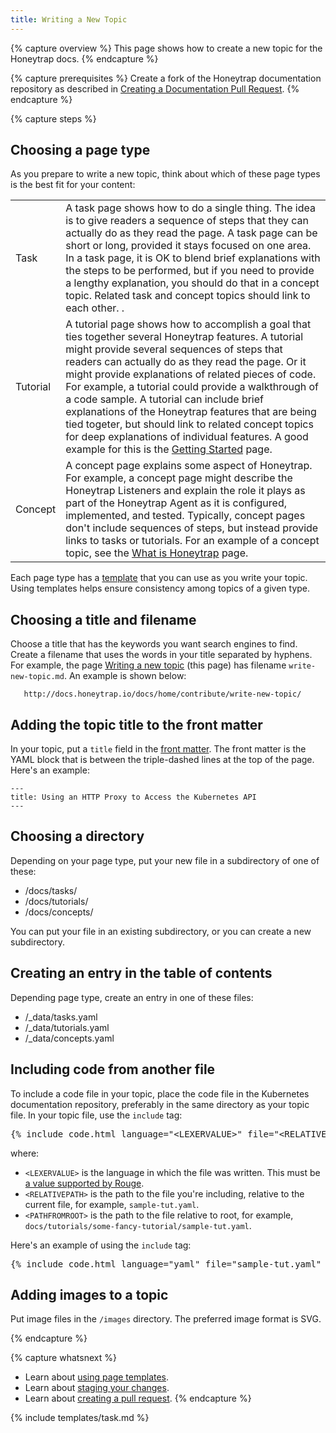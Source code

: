 ```yaml
---
title: Writing a New Topic
---
```


{% capture overview %}
This page shows how to create a new topic for the Honeytrap docs.
{% endcapture %}

{% capture prerequisites %}
Create a fork of the Honeytrap documentation repository as described in
[Creating a Documentation Pull Request](/docs/home/contribute/create-pull-request/).
{% endcapture %}

{% capture steps %}

## Choosing a page type

As you prepare to write a new topic, think about which of these page types
is the best fit for your content:

<table>

  <tr>
    <td>Task</td>
    <td>A task page shows how to do a single thing. The idea is to give readers a sequence of steps that they can actually do as they read the page. A task page can be short or long, provided it stays focused on one area. In a task page, it is OK to blend brief explanations with the steps to be performed, but if you need to provide a lengthy explanation, you should do that in a concept topic. Related task and concept topics should link to each other. <!-- For an example of a short task page, see <a href="/docs/tasks/configure-pod-container/configure-volume-storage/">Configure a Pod to Use a Volume for Storage</a>. For an example of a longer task page, see <a href="/docs/tasks/configure-pod-container/configure-liveness-readiness-probes/">Configure Liveness and Readiness Probes</a>-->.</td>
  </tr>

  <tr>
    <td>Tutorial</td>
    <td>A tutorial page shows how to accomplish a goal that ties together several Honeytrap features. A tutorial might provide several sequences of steps that readers can actually do as they read the page. Or it might provide explanations of related pieces of code. For example, a tutorial could provide a walkthrough of a code sample. A tutorial can include brief explanations of the Honeytrap features that are being tied togeter, but should link to related concept topics for deep explanations of individual features. A good example for this is the <a href="/docs/getting-started/">Getting Started</a> page.</td>
  </tr>

  <tr>
    <td>Concept</td>
    <td>A concept page explains some aspect of Honeytrap. For example, a concept page might describe the Honeytrap Listeners and explain the role it plays as part of the Honeytrap Agent as it is configured, implemented, and tested. Typically, concept pages don't include sequences of steps, but instead provide links to tasks or tutorials. For an example of a concept topic, see the <a href="/docs/concepts/overview/what-is-honeytrap/">What is Honeytrap</a> page.</td>
  </tr>

</table>

Each page type has a
[template](/docs/home/contribute/page-templates/)
that you can use as you write your topic.
Using templates helps ensure consistency among topics of a given type.

## Choosing a title and filename

Choose a title that has the keywords you want search engines to find.
Create a filename that uses the words in your title separated by hyphens.
For example, the page
[Writing a new topic](/docs/home/contribute/write-new-topic/)
(this page) has filename `write-new-topic.md`. An example is shown below:

       http://docs.honeytrap.io/docs/home/contribute/write-new-topic/

## Adding the topic title to the front matter

In your topic, put a `title` field in the
[front matter](https://jekyllrb.com/docs/frontmatter/).
The front matter is the YAML block that is between the
triple-dashed lines at the top of the page. Here's an example:

    ---
    title: Using an HTTP Proxy to Access the Kubernetes API
    ---

## Choosing a directory

Depending on your page type, put your new file in a subdirectory of one of these:

* /docs/tasks/
* /docs/tutorials/
* /docs/concepts/

You can put your file in an existing subdirectory, or you can create a new
subdirectory.

## Creating an entry in the table of contents

Depending page type, create an entry in one of these files:

* /_data/tasks.yaml
* /_data/tutorials.yaml
* /_data/concepts.yaml

<!--
Here's an example of an entry in /_data/tasks.yaml:

    - docs/tasks/configure-pod-container/configure-volume-storage.md
-->

## Including code from another file

To include a code file in your topic, place the code file in the Kubernetes
documentation repository, preferably in the same directory as your topic
file. In your topic file, use the `include` tag:

<pre>&#123;% include code.html language="&lt;LEXERVALUE&gt;" file="&lt;RELATIVEPATH&gt;" ghlink="/&lt;PATHFROMROOT&gt;" %&#125;</pre>

where:

* `<LEXERVALUE>` is the language in which the file was written. This must be
[a value supported by Rouge](https://github.com/jneen/rouge/wiki/list-of-supported-languages-and-lexers).
* `<RELATIVEPATH>` is the path to the file you're including, relative to the current file, for example, `sample-tut.yaml`.
* `<PATHFROMROOT>` is the path to the file relative to root, for example, `docs/tutorials/some-fancy-tutorial/sample-tut.yaml`.

Here's an example of using the `include` tag:

<pre>&#123;% include code.html language="yaml" file="sample-tut.yaml" ghlink="docs/tutorials/some-fancy-tutorial/sample-tut.yaml" %&#125;</pre>

<!--
## Showing how to create an API object from a configuration file

If you need to show the reader how to create an API object based on a
configuration file, place the configuration file in the Kubernetes documentation
repository, preferably in the same directory as your topic file.

In your topic, show this command:

    kubectl create -f https://k8s.io/<PATHFROMROOT>

where `<PATHFROMROOT>` is the path to the configuration file relative to root,
for example, `docs/tutorials/stateful-application/gce-volume.yaml`.

Here's an example of a command that creates an API object from a configuration file:

    kubectl create -f https://k8s.io/docs/tutorials/stateful-application/gce-volume.yaml

For an example of a topic that uses this technique, see
[Running a Single-Instance Stateful Application](/docs/tutorials/stateful-application/run-stateful-application/).
-->

## Adding images to a topic

Put image files in the `/images` directory. The preferred
image format is SVG.

{% endcapture %}

{% capture whatsnext %}
* Learn about [using page templates](/docs/home/contribute/page-templates/).
* Learn about [staging your changes](/docs/home/contribute/stage-documentation-changes/).
* Learn about [creating a pull request](/docs/home/contribute/create-pull-request/).
{% endcapture %}

{% include templates/task.md %}
